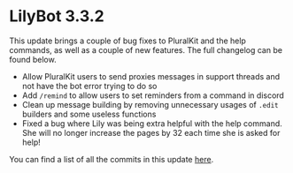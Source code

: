 # LilyBot 3.3.2

This update brings a couple of bug fixes to PluralKit and the help commands, as well as a couple of new features.
The full changelog can be found below.

* Allow PluralKit users to send proxies messages in support threads and not have the bot error trying to do so
* Add `/remind` to allow users to set reminders from a command in discord
* Clean up message building by removing unnecessary usages of `.edit` builders and some useless functions
* Fixed a bug where Lily was being extra helpful with the help command. She will no longer increase the pages by 32 each time she is asked for help!

You can find a list of all the commits in this update
[here](https://github.com/IrisShaders/LilyBot/compare/v3.3.1...v3.3.2).
